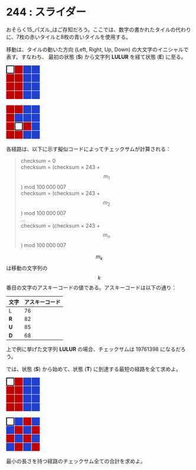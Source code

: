 # 244 : スライダー

おそらく15_パズル_はご存知だろう。ここでは、数字の書かれたタイルの代わりに、7枚の赤いタイルと8枚の青いタイルを使用する。

移動は、タイルの動いた方向 \(Left, Right, Up, Down\) の大文字のイニシャルで表す。すなわち、 最初の状態 \(**S**\) から文字列 **LULUR** を経て状態 \(**E**\) に至る。

![\(S\)](../../.gitbook/assets/image%20%283%29.png)

![\(E\)](../../.gitbook/assets/image%20%282%29.png)

各経路は、以下に示す擬似コードによってチェックサムが計算される：

> checksum = 0  
> checksum = \(checksum × 243 + $$m_1$$\) mod 100 000 007  
> checksum = \(checksum × 243 + $$m_2$$\) mod 100 000 007  
> …  
> checksum = \(checksum × 243 + $$m_n$$\) mod 100 000 007

$$m_k$$は移動の文字列の$$k$$番目の文字のアスキーコードの値である。アスキーコードは以下の通り：

| 文字 | アスキーコード |
| :--- | :--- |
| L | 76 |
| **R** | 82 |
| **U** | 85 |
| **D** | 68 |

上で例に挙げた文字列 **LULUR** の場合、チェックサムは 19761398 になるだろう。

では、状態 \(**S**\) から始めて、状態 \(**T**\) に到達する最短の経路を全て求めよ。

![\(S\)](../../.gitbook/assets/image%20%286%29.png)

![\(T\)](../../.gitbook/assets/image%20%281%29.png)

最小の長さを持つ経路のチェックサム全ての合計を求めよ。

